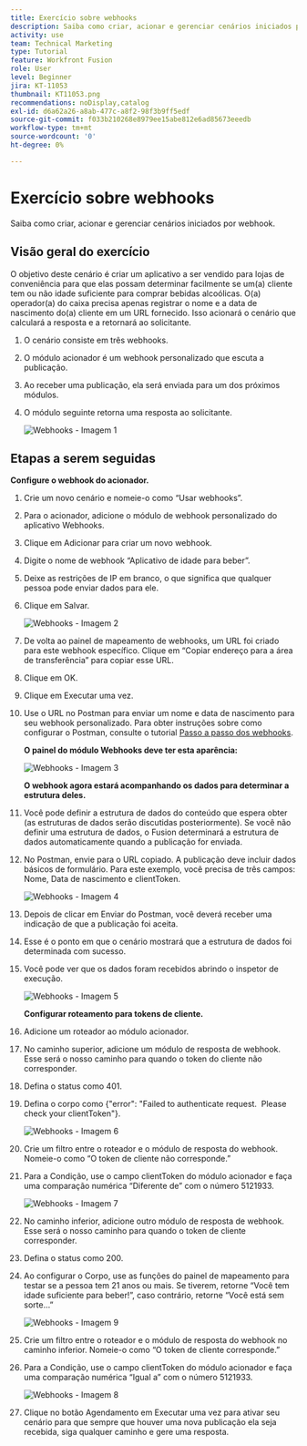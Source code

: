 ```yaml
---
title: Exercício sobre webhooks
description: Saiba como criar, acionar e gerenciar cenários iniciados por webhook.
activity: use
team: Technical Marketing
type: Tutorial
feature: Workfront Fusion
role: User
level: Beginner
jira: KT-11053
thumbnail: KT11053.png
recommendations: noDisplay,catalog
exl-id: d6a62a26-a8ab-477c-a8f2-98f3b9ff5edf
source-git-commit: f033b210268e8979ee15abe812e6ad85673eeedb
workflow-type: tm+mt
source-wordcount: '0'
ht-degree: 0%

---
```


# Exercício sobre webhooks

Saiba como criar, acionar e gerenciar cenários iniciados por webhook.

## Visão geral do exercício

O objetivo deste cenário é criar um aplicativo a ser vendido para lojas de conveniência para que elas possam determinar facilmente se um(a) cliente tem ou não idade suficiente para comprar bebidas alcoólicas. O(a) operador(a) do caixa precisa apenas registrar o nome e a data de nascimento do(a) cliente em um URL fornecido. Isso acionará o cenário que calculará a resposta e a retornará ao solicitante.

1. O cenário consiste em três webhooks.
1. O módulo acionador é um webhook personalizado que escuta a publicação.
1. Ao receber uma publicação, ela será enviada para um dos próximos módulos.
1. O módulo seguinte retorna uma resposta ao solicitante.

   ![Webhooks - Imagem 1](../12-exercises/assets/webhooks-walkthrough-1.png)

## Etapas a serem seguidas

**Configure o webhook do acionador.**

1. Crie um novo cenário e nomeie-o como “Usar webhooks”.
1. Para o acionador, adicione o módulo de webhook personalizado do aplicativo Webhooks.
1. Clique em Adicionar para criar um novo webhook.
1. Digite o nome de webhook “Aplicativo de idade para beber”.
1. Deixe as restrições de IP em branco, o que significa que qualquer pessoa pode enviar dados para ele.
1. Clique em Salvar.


   ![Webhooks - Imagem 2](../12-exercises/assets/webhooks-walkthrough-2.png)

1. De volta ao painel de mapeamento de webhooks, um URL foi criado para este webhook específico. Clique em “Copiar endereço para a área de transferência” para copiar esse URL.
1. Clique em OK.
1. Clique em Executar uma vez.
1. Use o URL no Postman para enviar um nome e data de nascimento para seu webhook personalizado. Para obter instruções sobre como configurar o Postman, consulte o tutorial [Passo a passo dos webhooks](https://experienceleague.adobe.com/docs/workfront-learn/tutorials-workfront/fusion/beyond-basic-modules/webhooks-walkthrough.html?lang=pt-BR).

   **O painel do módulo Webhooks deve ter esta aparência:**

   ![Webhooks - Imagem 3](../12-exercises/assets/webhooks-walkthrough-3.png)

   **O webhook agora estará acompanhando os dados para determinar a estrutura deles.**

1. Você pode definir a estrutura de dados do conteúdo que espera obter (as estruturas de dados serão discutidas posteriormente). Se você não definir uma estrutura de dados, o Fusion determinará a estrutura de dados automaticamente quando a publicação for enviada.
1. No Postman, envie para o URL copiado. A publicação deve incluir dados básicos de formulário. Para este exemplo, você precisa de três campos: Nome, Data de nascimento e clientToken.

   ![Webhooks - Imagem 4](../12-exercises/assets/webhooks-walkthrough-4.png)

1. Depois de clicar em Enviar do Postman, você deverá receber uma indicação de que a publicação foi aceita.
1. Esse é o ponto em que o cenário mostrará que a estrutura de dados foi determinada com sucesso.
1. Você pode ver que os dados foram recebidos abrindo o inspetor de execução.

   ![Webhooks - Imagem 5](../12-exercises/assets/webhooks-walkthrough-5.png)

   **Configurar roteamento para tokens de cliente.**

1. Adicione um roteador ao módulo acionador.
1. No caminho superior, adicione um módulo de resposta de webhook. Esse será o nosso caminho para quando o token do cliente não corresponder.
1. Defina o status como 401.
1. Defina o corpo como {&quot;error&quot;: &quot;Failed to authenticate request.  Please check your clientToken&quot;}.

   ![Webhooks - Imagem 6](../12-exercises/assets/webhooks-walkthrough-6.png)

1. Crie um filtro entre o roteador e o módulo de resposta do webhook. Nomeie-o como “O token de cliente não corresponde.”
1. Para a Condição, use o campo clientToken do módulo acionador e faça uma comparação numérica “Diferente de” com o número 5121933.

   ![Webhooks - Imagem 7](../12-exercises/assets/webhooks-walkthrough-7.png)

1. No caminho inferior, adicione outro módulo de resposta de webhook. Esse será o nosso caminho para quando o token de cliente corresponder.
1. Defina o status como 200.
1. Ao configurar o Corpo, use as funções do painel de mapeamento para testar se a pessoa tem 21 anos ou mais. Se tiverem, retorne “Você tem idade suficiente para beber!”, caso contrário, retorne “Você está sem sorte…”

   ![Webhooks - Imagem 9](../12-exercises/assets/webhooks-walkthrough-9.png)

1. Crie um filtro entre o roteador e o módulo de resposta do webhook no caminho inferior. Nomeie-o como “O token de cliente corresponde.”
1. Para a Condição, use o campo clientToken do módulo acionador e faça uma comparação numérica “Igual a” com o número 5121933.


   ![Webhooks - Imagem 8](../12-exercises/assets/webhooks-walkthrough-8.png)

1. Clique no botão Agendamento em Executar uma vez para ativar seu cenário para que sempre que houver uma nova publicação ela seja recebida, siga qualquer caminho e gere uma resposta.
